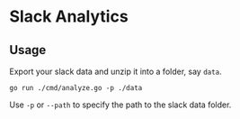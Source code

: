 # Slack Analytics

## Usage

Export your slack data and unzip it into a folder, say `data`.

```
go run ./cmd/analyze.go -p ./data
```

Use `-p` or `--path` to specify the path to the slack data folder.
